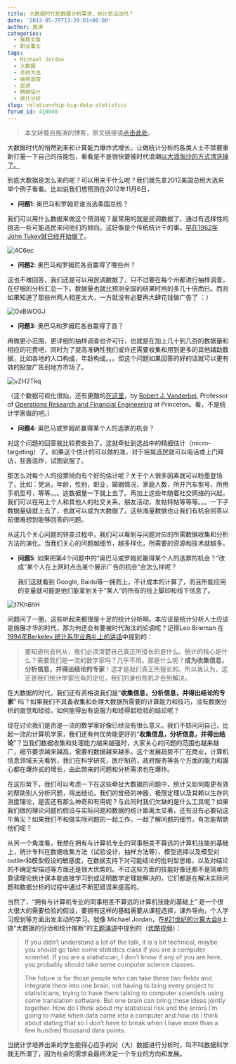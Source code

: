 ```yaml
---
title: 大数据时代和数据分析需求，统计还沾边吗？
date: '2013-05-29T13:29:01+00:00'
author: 施涛
categories:
  - 推荐文章
  - 职业事业
tags:
  - Michael Jordan
  - 大数据
  - 总统大选
  - 抽样调查
  - 民调
  - 精细估计
  - 统计分析
slug: relationship-big-data-statistics
forum_id: 418940
---
```


> 本文转载自施涛的博客，原文链接请[点击此处](http://blog.cos.name/taoshi/2013/05/29/%E5%A4%A7%E6%95%B0%E6%8D%AE%E6%97%B6%E4%BB%A3%E5%92%8C%E6%95%B0%E6%8D%AE%E5%88%86%E6%9E%90%E9%9C%80%E6%B1%82%EF%BC%8C%E7%BB%9F%E8%AE%A1%E8%BF%98%E6%B2%BE%E8%BE%B9%E5%90%97%EF%BC%9F/)。

大数据时代的悄然到来和计算能力爆炸式增长，让做统计分析的各类人士不禁要重新打量一下自己的技能包，看看是不是很快要被时代浪潮[以大浪淘沙的方式清洗掉了。](http://normaldeviate.wordpress.com/2013/04/13/data-science-the-end-of-statistics/)

到底大数据是怎么来的呢？可以用来干什么呢？我们就先拿2012美国总统大选来举个例子看看。比如说我们想预测在2012年11月6日，

  * **问题1**: 奥巴马和罗姆尼谁当选美国总统？

我们可以用什么数据来做这个预测呢？最常用的就是民调数据了，通过有选择性的挑选一些可能选民来问他们的倾向。这好像是个传统统计干的事。[早在1962年John Tukey就已经开始做了](http://blog.cos.name/taoshi/2012/07/26/john-and-david/)。
  
![4C6ec](https://uploads.cosx.org/2013/05/4C6ec.jpg)

  * **问题2**: 奥巴马和罗姆尼各自赢得了哪些州？

这也不难回答，我们还是可以用民调数据了，只不过要在每个州都进行抽样调查，在仔细的分析汇总一下。数据量也就比预测全国的结果时用的多几十倍而已。而且如果知道了那些州两人相差太大，一方就没有必要再大肆花钱做广告了 ：）
  
<!--more-->
  
![OxBWOGJ](https://uploads.cosx.org/2013/05/OxBWOGJ.jpg)

  * **问题3**: 奥巴马和罗姆尼各自赢得了县？

再做更小范围，更详细的抽样调查也许可行，也就是在加上几十到几百的数据量和相应的花费吧，同时为了提高准确性我们或许还需要收集和用到更多的其他辅助数据，比如各地的人口构成，年龄构成。。。但这个问题如果回答的好的话就可以更有效的投放广告到地方市场了。
  
![vZH2Tkq](https://uploads.cosx.org/2013/05/vZH2Tkq.jpg)

（这个数据可视化很灿，还有更酷的[在这里](http://www.princeton.edu/~rvdb/JAVA/election2012/)，by [Robert J. Vanderbei](http://www.princeton.edu/~rvdb/), Professor of [Operations Research and Financial Engineering](http://orfe.princeton.edu/) at Princeton。看，不是统计学家做的吧。）

  * **问题4**: 奥巴马或罗姆尼赢得某个人的选票的机会？

对这个问题的回答就比较费些劲了，这就牵扯到选战中的精细估计（micro-targeting）了。如果这个估计的可以做的准，对于摇晃选民就可以电话或上门拜访，狂轰滥炸，试图说服了。

那怎么对每个人的投票倾向有个好的估计呢？关于个人很多因素就可以粉墨登场了，比如：党派，年龄，性别，职业，婚姻情况，家庭人数，所开汽车型号，所用手机型号，等等。。。这数据量一下就上去了。再加上这些年随着社交网络的兴起，我们可以在用上个人和其他人的社交关系，朋友活动，发帖转帖等等等。。。一下子数据量级就上去了，也就可以成为大数据了。这些海量数据也让我们有机会回答以前很难想到能够回答的问题。

从这几个关心问题的转变过程中，我们可以看到与问题对应的所需数据收集和分析方法的演化。当我们关心的问题越细节，越多样化，所需要的资源和技术就越多。

  * **问题5**: 如果把第4个问题中的“奥巴马或罗姆尼赢得某个人的选票的机会？”改成“某个人在上网时点击某个展示广告的机会”会怎么样呢？
  
    我们这就看到 Google, Baidu等一拥而上，不计成本的计算了，而且所能应用的变量就可能是他们能拿到关于“某人”的所有的线上脚印和线下信息了。

![t7Kh6hH](https://uploads.cosx.org/2013/05/t7Kh6hH.png)
  
问题问了一圈，这些听起来都很是十足的统计分析啊。本应该是统计分析人士应该是施展才华的时代，那为何还会有要被时代淘汰的论调呢？记得Leo Brieman 在[1994年Berkeley 统计系毕业典礼上的讲话](/2012/02/what-is-the-stat-dept-25-years-from-now/)中提到的：

> 要知道何去何从，我们必须清楚自己真正所擅长的是什么。统计的核心是什么？需要我们是一流的数学家吗？几乎不用。那是什么呢？**成为收集信息，分析信息，并得出结论的专家**！这才是我们真正所擅长的。所以我认为，这正是我们统计学家应有的定位，我们的身份危机才会到解决。

在大数据的时代，我们还有资格说我们是“**收集信息，分析信息，并得出结论的专家**” 吗？如果我们不具备收集和处理大数据所需要的计算能力和技巧，没有数据分析的直觉和经验，如何能得出有说服力和经得起检验的结论呢？

现在讨论我们是否是一流的数学家好像已经没有很么意义。我们不妨问问自己，比起一流的计算机学家，我们还有何优势能更好的“**收集信息，分析信息，并得出结论**”？当我们数据收集和处理能力越来越强时，大家关心的问题的范围也越来越广，细节要求越来越高，需要的数据越来越多。这个发展趋势不广在商业，计算机信息领域天天看到，我们在科学研究，医疗制药，政府服务等各个方面的能力和雄心都在爆炸式的增长，由此带来的问题和分析需求也在爆炸。

在这形势下，我们可以考虑一下在这些牵扯大数据的问题中，统计又如何能更有效的帮助别人分析问题，得出结论。我们的曾经的神器，极限定理以及其赖以生存的测度理论，是否还有那么神奇和有用呢？与此同时我们欠缺的是什么工具呢？如果我们做的理论问题的假设与实际问题和数据的统计距离太显著，还有没有必要钻这牛角尖？如果我们不和做实际问题的一起工作，一起了解问题的细节，有怎能帮助他们呢？

从另一个角度看，我想在拥有与计算机专业的同事相差不算远的计算机技能的基础上，统计专科在数据收集方法（试验设计，抽样方法等），模型选择以及模型对outlier和模型假设的敏感度，在数据支持下对可能结论的批判型思维，以及对结论的不确定型描述等方面还是很大优势的。不过这些方面的技能好像还都不是简单的靠读理论统计课本能直接学习到或证明数学定理能解决的，它们都是在解决实际问题和数据分析的过程中通过不断犯错误来提高的。

当然了，“拥有与计算机专业的同事相差不算远的计算机技能的基础上” 是一个很大很大的需要检验的假设，要拥有这样的基础需要从课程选择，课外导向，个人学习规划等方面出发主动的学习。就像 Michael Jordan，在[#21世纪的计算大会#](http://huati.weibo.com/k/21%E4%B8%96%E7%BA%AA%E7%9A%84%E8%AE%A1%E7%AE%97%E5%A4%A7%E4%BC%9A?from=510)上做“大数据的分治和统计推断”的[主题演讲](http://blog.cos.name/taoshi/2012/12/18/%E5%A4%A7%E6%95%B0%E6%8D%AE%EF%BC%8C%E7%BB%9F%E8%AE%A1%E7%B2%BE%E5%BA%A6%E4%B8%8E%E8%AE%A1%E7%AE%97%E5%A4%8D%E6%9D%82%E5%BA%A6/)中提到的（[优酷视频](http://v.youku.com/v_show/id_XNDg3ODE1MzU2)）：

> If you didn’t understand a lot of the talk, it is a bit technical, maybe you should go take some statistics class if you are a computer scientist. If you are a statistician, I don’t know if any of you are here, you probably should take some computer science classes.
> 
> The future is for those people who can take these two fields and integrate them into one brain, not having to bring every project to statisticians, trying to have them talking to computer scientists using some translation software. But one brain can bring these ideas jointly together. How do I think about my statistical risk and the errors I’m going to make when data come into a computer and how do I think about stating that so I don’t have to break when I have more than a few hundred thousand data points. 

当统计学培养出来的学生能得心应手的对（大）数据进行分析时，叫不叫数据科学就无所谓了，因为社会的需求会最终决定一个专业的方向和发展。
